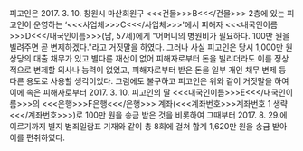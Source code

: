 피고인은 2017. 3. 10. 창원시 마산회원구 <<<건물>>>B<<</건물>>> 2층에 있는 피고인이 운영하는 ‘<<<사업체>>>C<<</사업체>>>'에서 피해자 <<<내국인이름>>>D<<</내국인이름>>>(남, 57세)에게 "어머니의 병원비가 필요하다. 100만 원을 빌려주면 곧 변제하겠다."라고 거짓말을 하였다.
그러나 사실 피고인은 당시 1,000만 원 상당의 대출 채무가 있고 별다른 재산이 없어 피해자로부터 돈을 빌리더라도 이를 정상적으로 변제할 의사나 능력이 없었고, 피해자로부터 받은 돈을 일부 개인 채무 변제 등 다른 용도로 사용할 생각이었다.
그럼에도 불구하고 피고인은 위와 같이 거짓말을 하여 이에 속은 피해자로부터 2017. 3. 10. 피고인의 딸 <<<내국인이름>>>E<<</내국인이름>>>의 <<<은행>>>F은행<<</은행>>> 계좌(<<<계좌번호>>>계좌번호 1 생략<<</계좌번호>>>)로 100만 원을 송금 받은 것을 비롯하여 그때부터 2017. 8. 29.에 이르기까지 별지 범죄일람표 기재와 같이 총 8회에 걸쳐 합계 1,620만 원을 송금 받아 이를 편취하였다.